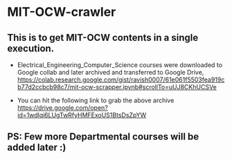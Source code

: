 # MIT-OCW-crawler
## This is to get MIT-OCW contents in a single execution.

* Electrical_Engineering_Computer_Science courses were downloaded to Google collab and later archived  and transferred to Google Drive,<br>
https://colab.research.google.com/gist/ravish0007/61e061f5503fea919cb77d2ccbcb98c7/mit-ocw-scrapper.ipynb#scrollTo=uUJ8CKhUCSVe<br>



* You can hit the following link to grab the above archive<br>
https://drive.google.com/open?id=1wdlqi6LUgTwRfyHMFExoUS1BtsDsZpYW<br>

## PS: Few more Departmental courses will be added later :)

